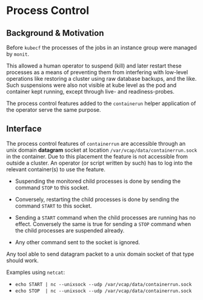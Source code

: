 # Process Control

## Background & Motivation

Before `kubecf` the processes of the jobs in an instance group were
managed by `monit`.

This allowed a human operator to suspend (kill) and later restart
these processes as a means of preventing them from interfering with
low-level operations like restoring a cluster using raw database
backups, and the like. Such suspensions were also not visible at kube
level as the pod and container kept running, except through live- and
readiness-probes.

The process control features added to the `containerun` helper
application of the operator serve the same purpose.

## Interface

The process control features of `containerrun` are accessible through
an unix domain __datagram__ socket at location
`/var/vcap/data/containerrun.sock` in the container. Due to this
placement the feature is not accessible from outside a cluster. An
operator (or script written by such) has to log into the relevant
container(s) to use the feature.

  - Suspending the monitored child processes is done by sending the
    command `STOP` to this socket.

  - Conversely, restarting the child processes is done by sending the
    command `START` to this socket.

  - Sending a `START` command when the child processes are running has
    no effect. Conversely the same is true for sending a `STOP`
    command when the child processes are suspended already.

  - Any other command sent to the socket is ignored.

Any tool able to send datagram packet to a unix domain socket of that
type should work.

Examples using `netcat`:

  - `echo START | nc --unixsock --udp /var/vcap/data/containerrun.sock`
  - `echo STOP  | nc --unixsock --udp /var/vcap/data/containerrun.sock`
